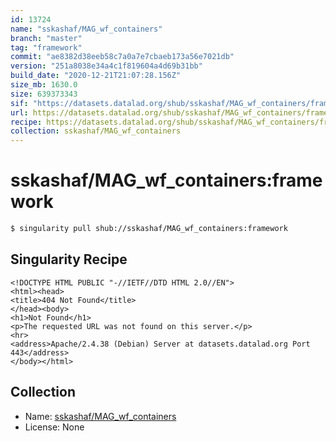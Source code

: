 ```yaml
---
id: 13724
name: "sskashaf/MAG_wf_containers"
branch: "master"
tag: "framework"
commit: "ae8382d38eeb58c7a0a7e7cbaeb173a56e7021db"
version: "251a8038e34a4c1f819604a4d69b31bb"
build_date: "2020-12-21T21:07:28.156Z"
size_mb: 1630.0
size: 639373343
sif: "https://datasets.datalad.org/shub/sskashaf/MAG_wf_containers/framework/2020-12-21-ae8382d3-251a8038/251a8038e34a4c1f819604a4d69b31bb.sif"
url: https://datasets.datalad.org/shub/sskashaf/MAG_wf_containers/framework/2020-12-21-ae8382d3-251a8038/
recipe: https://datasets.datalad.org/shub/sskashaf/MAG_wf_containers/framework/2020-12-21-ae8382d3-251a8038/Singularity
collection: sskashaf/MAG_wf_containers
---
```


# sskashaf/MAG_wf_containers:framework

```bash
$ singularity pull shub://sskashaf/MAG_wf_containers:framework
```

## Singularity Recipe

```singularity
<!DOCTYPE HTML PUBLIC "-//IETF//DTD HTML 2.0//EN">
<html><head>
<title>404 Not Found</title>
</head><body>
<h1>Not Found</h1>
<p>The requested URL was not found on this server.</p>
<hr>
<address>Apache/2.4.38 (Debian) Server at datasets.datalad.org Port 443</address>
</body></html>
```

## Collection

 - Name: [sskashaf/MAG_wf_containers](https://github.com/sskashaf/MAG_wf_containers)
 - License: None

